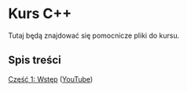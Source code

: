 # Kurs C++

Tutaj będą znajdować się pomocnicze pliki do kursu.

## Spis treści

[Część 1: Wstęp]() ([YouTube]())